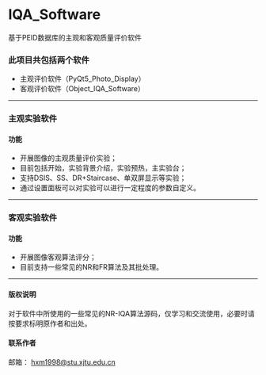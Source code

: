 # IQA_Software
基于PEID数据库的主观和客观质量评价软件  
  
### 此项目共包括两个软件  
* 主观评价软件（PyQt5_Photo_Display）  
* 客观评价软件（Object_IQA_Software）  
----------------------------------------------
### 主观实验软件  
  
#### 功能  
* 开展图像的主观质量评价实验；
* 目前包括开始，实验背景介绍，实验预热，主实验台；
* 支持DSIS、SS、DR+Staircase、单双屏显示等实验；
* 通过设置面板可以对实验可以进行一定程度的参数自定义。  

----------------------------------------------  
### 客观实验软件  
  
#### 功能  
* 开展图像客观算法评分；
* 目前支持一些常见的NR和FR算法及其批处理。  

---------------------------------------------- 
#### 版权说明  

对于软件中所使用的一些常见的NR-IQA算法源码，仅学习和交流使用，必要时请按要求标明原作者和出处。

#### 联系作者  
邮箱： hxm1998@stu.xjtu.edu.cn
